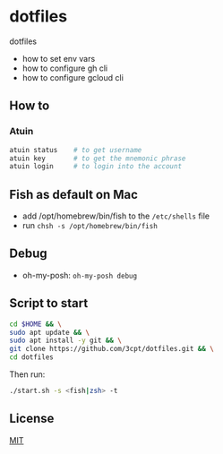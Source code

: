 # dotfiles

dotfiles

* how to set env vars
* how to configure gh cli
* how to configure gcloud cli

## How to

### Atuin

```bash
atuin status    # to get username
atuin key       # to get the mnemonic phrase
atuin login     # to login into the account
```

## Fish as default on Mac

* add /opt/homebrew/bin/fish to the `/etc/shells` file
* run `chsh -s /opt/homebrew/bin/fish`

## Debug

* oh-my-posh: `oh-my-posh debug`

## Script to start

```bash
cd $HOME && \
sudo apt update && \
sudo apt install -y git && \
git clone https://github.com/3cpt/dotfiles.git && \
cd dotfiles
```

Then run:

```bash
./start.sh -s <fish|zsh> -t
```

## License

[MIT](LICENSE)
